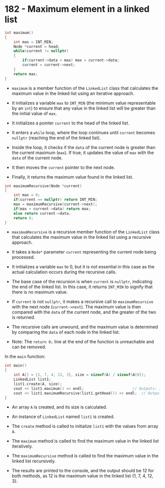 # 182 - Maximum element in a linked list

```cpp
int maximum()
{
    int max = INT_MIN;
    Node *current = head;
    while(current != nullptr)
    {
        if(current->data > max) max = current->data;
        current = current->next;
    }
    return max;
}
```

- `maximum` is a member function of the `LinkedList` class that calculates the maximum value in the linked list using an iterative approach.

- It initializes a variable `max` to `INT_MIN` (the minimum value representable by an `int`) to ensure that any value in the linked list will be greater than the initial value of `max`.

- It initializes a pointer `current` to the head of the linked list.

- It enters a `while` loop, where the loop continues until `current` becomes `nullptr` (reaching the end of the linked list).

- Inside the loop, it checks if the `data` of the current node is greater than the current maximum (`max`). If true, it updates the value of `max` with the `data` of the current node.

- It then moves the `current` pointer to the next node.

- Finally, it returns the maximum value found in the linked list.

```cpp
int maximumRecursive(Node *current)
{
    int max = 0;
    if(current == nullptr) return INT_MIN;
    max = maximumRecursive(current->next);
    if(max > current->data) return max;
    else return current->data;
    return 0;
}
```

- `maximumRecursive` is a recursive member function of the `LinkedList` class that calculates the maximum value in the linked list using a recursive approach.

- It takes a `Node*` parameter `current` representing the current node being processed.

- It initializes a variable `max` to 0, but it is not essential in this case as the actual calculation occurs during the recursive calls.

- The base case of the recursion is when `current` is `nullptr`, indicating the end of the linked list. In this case, it returns `INT_MIN` to signify that there is no maximum value.

- If `current` is not `nullptr`, it makes a recursive call to `maximumRecursive` with the next node (`current->next`). The maximum value is then compared with the `data` of the current node, and the greater of the two is returned.

- The recursive calls are unwound, and the maximum value is determined by comparing the `data` of each node in the linked list.

- Note: The `return 0;` line at the end of the function is unreachable and can be removed.

In the `main` function:

```cpp
int main()
{
    int A[] = {1, 7, 4, 12, 3}, size = sizeof(A) / sizeof(A[0]);
    LinkedList list1;
    list1.create(A, size);
    cout << list1.maximum() << endl;                      // Outputs: 12
    cout << list1.maximumRecursive(list1.getHead()) << endl;  // Outputs: 12
}
```

- An array `A` is created, and its size is calculated.

- An instance of `LinkedList` named `list1` is created.

- The `create` method is called to initialize `list1` with the values from array `A`.

- The `maximum` method is called to find the maximum value in the linked list iteratively.

- The `maximumRecursive` method is called to find the maximum value in the linked list recursively.

- The results are printed to the console, and the output should be 12 for both methods, as 12 is the maximum value in the linked list {1, 7, 4, 12, 3}.